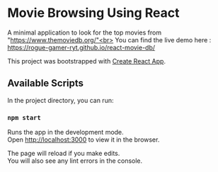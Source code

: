 # Movie Browsing Using React

A minimal application to look for the top movies from "https://www.themoviedb.org/"<br>
You can find the live demo here : https://rogue-gamer-ryt.github.io/react-movie-db/

This project was bootstrapped with [Create React App](https://github.com/facebook/create-react-app).

## Available Scripts

In the project directory, you can run:

### `npm start`

Runs the app in the development mode.<br>
Open [http://localhost:3000](http://localhost:3000) to view it in the browser.

The page will reload if you make edits.<br>
You will also see any lint errors in the console.
